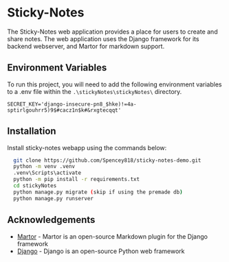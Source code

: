 # Sticky-Notes

The Sticky-Notes web application provides a place for users to create and share notes. The web application uses the Django framework for its backend webserver, and Martor for markdown support.

## Environment Variables

To run this project, you will need to add the following environment variables to a .env file within the `.\stickyNotes\stickyNotes\` directory.

`SECRET_KEY='django-insecure-pn8_$hke)!=4a-sptirlgouhrr5)9$#cacz1n$k#&rxgtecqqt'`

## Installation

Install sticky-notes webapp using the commands below:

```bash
  git clone https://github.com/Spencey818/sticky-notes-demo.git
  python -m venv .venv
  .venv\Scripts\activate
  python -m pip install -r requirements.txt
  cd stickyNotes
  python manage.py migrate (skip if using the premade db)
  python manage.py runserver
```
    
## Acknowledgements

 - [Martor](https://github.com/agusmakmun/django-markdown-editor) - Martor is an open-source Markdown plugin for the Django framework
 - [Django](https://www.djangoproject.com/) - Django is an open-source Python web framework
